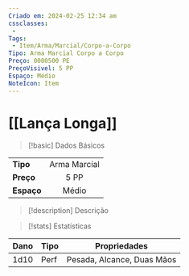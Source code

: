 ```yaml
---
Criado em: 2024-02-25 12:34 am
cssclasses:
 - 
Tags:
 - Item/Arma/Marcial/Corpo-a-Corpo
Tipo: Arma Marcial Corpo a Corpo
Preço: 0000500 PE
PreçoVisivel: 5 PP
Espaço: Médio
NoteIcon: Item
---
```

# [[Lança Longa]]

> [!basic] Dados Básicos
> 
|            |     |
| ---------- |:---:|
| **Tipo**   |   Arma Marcial   |
| **Preço**  |   5 PP  |
| **Espaço** |   Médio  |
>
 
> [!description] Descrição
> 
>

> [!stats] Estatísticas
>
| Dano  | Tipo | Propriedades |
| --- | ----- | ----------- |
|  1d10   |  Perf     |   Pesada, Alcance, Duas Mãos          |
